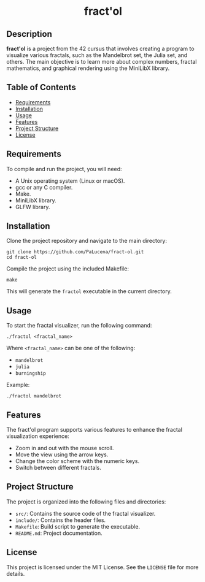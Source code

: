 <h1 align="center">fract'ol</h1>

<h2>Description</h2>
<p><strong>fract'ol</strong> is a project from the 42 cursus that involves creating a program to visualize various fractals, such as the Mandelbrot set, the Julia set, and others. The main objective is to learn more about complex numbers, fractal mathematics, and graphical rendering using the MiniLibX library.</p>

<h2>Table of Contents</h2>
<ul>
    <li><a href="#requirements">Requirements</a></li>
    <li><a href="#installation">Installation</a></li>
    <li><a href="#usage">Usage</a></li>
    <li><a href="#features">Features</a></li>
    <li><a href="#project-structure">Project Structure</a></li>
    <li><a href="#license">License</a></li>
</ul>

<h2 id="requirements">Requirements</h2>
<p>To compile and run the project, you will need:</p>
<ul>
    <li>A Unix operating system (Linux or macOS).</li>
    <li>gcc or any C compiler.</li>
    <li>Make.</li>
    <li>MiniLibX library.</li>
    <li>GLFW library.</li>
</ul>

<h2 id="installation">Installation</h2>
<p>Clone the project repository and navigate to the main directory:</p>
<pre><code>git clone https://github.com/PaLucena/fract-ol.git
cd fract-ol</code></pre>
    <p>Compile the project using the included Makefile:</p>
    <pre><code>make</code></pre>
    <p>This will generate the <code>fractol</code> executable in the current directory.</p>

<h2 id="usage">Usage</h2>
<p>To start the fractal visualizer, run the following command:</p>
<pre><code>./fractol &lt;fractal_name&gt;</code></pre>
<p>Where <code>&lt;fractal_name&gt;</code> can be one of the following:</p>
<ul>
    <li><code>mandelbrot</code></li>
    <li><code>julia</code></li>
    <li><code>burningship</code></li>
</ul>
<p>Example:</p>
<pre><code>./fractol mandelbrot</code></pre>

<h2 id="features">Features</h2>
<p>The fract'ol program supports various features to enhance the fractal visualization experience:</p>
<ul>
    <li>Zoom in and out with the mouse scroll.</li>
    <li>Move the view using the arrow keys.</li>
    <li>Change the color scheme with the numeric keys.</li>
    <li>Switch between different fractals.</li>
</ul>

<h2 id="project-structure">Project Structure</h2>
<p>The project is organized into the following files and directories:</p>
<ul>
    <li><code>src/</code>: Contains the source code of the fractal visualizer.</li>
    <li><code>include/</code>: Contains the header files.</li>
    <li><code>Makefile</code>: Build script to generate the executable.</li>
    <li><code>README.md</code>: Project documentation.</li>
</ul>

<h2 id="license">License</h2>
<p>This project is licensed under the MIT License. See the <code>LICENSE</code> file for more details.</p>
